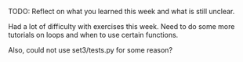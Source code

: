 TODO: Reflect on what you learned this week and what is still unclear.

Had a lot of difficulty with exercises this week. Need to do some more tutorials on loops and when to use certain functions. 

Also, could not use set3/tests.py for some reason? 

